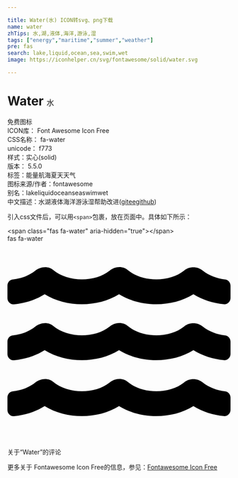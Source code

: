 ```yaml
---

title: Water(水) ICON转svg、png下载
name: water
zhTips: 水,湖,液体,海洋,游泳,湿
tags: ["energy","maritime","summer","weather"]
pre: fas
search: lake,liquid,ocean,sea,swim,wet
image: https://iconhelper.cn/svg/fontawesome/solid/water.svg

---
```


# Water  <small style="font-size: 60%;font-weight: 100">水</small>


<div class="detail-page">
<p>
<span><span class="badge-success badge">免费图标</span> </span>
<br/>
<span>
ICON库：
<span class="badge-secondary badge">Font Awesome Icon Free</span> 
</span>
<br/>
<span>
CSS名称：
<span class="badge-secondary badge">fa-water</span> 
</span>
<br/>
<span>
unicode：
<span class="badge-secondary badge">f773</span> 
<copy-btn content='f773' btn-title=""></copy-btn>
<copy-btn :content='String.fromCodePoint(parseInt("f773", 16))' btn-title="复制U"></copy-btn>
</span><br/><span>样式：<span class="badge-light badge">实心(solid)</span></span>
<br/>
<span>
版本：
<span class="badge-secondary badge">5.5.0</span> 
</span><br/><span>标签：<span class="badge-light badge"><router-link to="/tags/energy.html">能量</router-link></span><span class="badge-light badge"><router-link to="/tags/maritime.html">航海</router-link></span><span class="badge-light badge"><router-link to="/tags/summer.html">夏天</router-link></span><span class="badge-light badge"><router-link to="/tags/weather.html">天气</router-link></span></span>
<br/>
<span>图标来源/作者：<span class="badge-light badge">fontawesome</span></span> 
<br/>
<span>别名：<span class="badge-light badge">lake</span><span class="badge-light badge">liquid</span><span class="badge-light badge">ocean</span><span class="badge-light badge">sea</span><span class="badge-light badge">swim</span><span class="badge-light badge">wet</span></span><br/><span class="zh-detail">中文描述：<span class="badge-primary badge">水</span><span class="badge-primary badge">湖</span><span class="badge-primary badge">液体</span><span class="badge-primary badge">海洋</span><span class="badge-primary badge">游泳</span><span class="badge-primary badge">湿</span><span class="help-link"><span>帮助改进</span>(<a href="https://gitee.com/liuwave/icon-helper/edit/master/json/fontawesome/solid/water.json" target="_blank" rel="noopener noreferrer">gitee</a><a href="https://github.com/liuwave/icon-helper/edit/master/json/fontawesome/solid/water.json" target="_blank" rel="noopener noreferrer">github</a></span>)</span><br/>
</p>
</div>
<div class="alert alert-dark">
  <i class="fas fa-water fa-xs"></i>
  <i class="fas fa-water fa-sm"></i>
  <i class="fas fa-water fa-lg"></i>
  <i class="fas fa-water fa-2x"></i>
  <i class="fas fa-water fa-3x"></i>
  <i class="fas fa-water fa-5x"></i>
  <i class="fas fa-water fa-7x"></i>
</div>
<div>
  <p>引入css文件后，可以用<code>&lt;span&gt;</code>包裹，放在页面中。具体如下所示：    
  </p>
  <div class="alert alert-primary" style="font-size: 14px">
    &lt;span class="fas fa-water" aria-hidden="true"&gt;&lt;/span&gt;
    <copy-btn content='<span class="fas fa-water" aria-hidden="true"></span>'></copy-btn>
  </div>
  <div class="alert alert-secondary">
    <i class="fas fa-water"
    style="font-size: 24px"
    aria-hidden="true"></i> fas fa-water
    <copy-btn content="fas fa-water" btn-title="复制图标名称"></copy-btn>
  </div>
</div>
<div id="svg" class="svg-wrap">
<svg xmlns="http://www.w3.org/2000/svg" viewBox="0 0 576 512"><path d="M562.1 383.9c-21.5-2.4-42.1-10.5-57.9-22.9-14.1-11.1-34.2-11.3-48.2 0-37.9 30.4-107.2 30.4-145.7-1.5-13.5-11.2-33-9.1-46.7 1.8-38 30.1-106.9 30-145.2-1.7-13.5-11.2-33.3-8.9-47.1 2-15.5 12.2-36 20.1-57.7 22.4-7.9.8-13.6 7.8-13.6 15.7v32.2c0 9.1 7.6 16.8 16.7 16 28.8-2.5 56.1-11.4 79.4-25.9 56.5 34.6 137 34.1 192 0 56.5 34.6 137 34.1 192 0 23.3 14.2 50.9 23.3 79.1 25.8 9.1.8 16.7-6.9 16.7-16v-31.6c.1-8-5.7-15.4-13.8-16.3zm0-144c-21.5-2.4-42.1-10.5-57.9-22.9-14.1-11.1-34.2-11.3-48.2 0-37.9 30.4-107.2 30.4-145.7-1.5-13.5-11.2-33-9.1-46.7 1.8-38 30.1-106.9 30-145.2-1.7-13.5-11.2-33.3-8.9-47.1 2-15.5 12.2-36 20.1-57.7 22.4-7.9.8-13.6 7.8-13.6 15.7v32.2c0 9.1 7.6 16.8 16.7 16 28.8-2.5 56.1-11.4 79.4-25.9 56.5 34.6 137 34.1 192 0 56.5 34.6 137 34.1 192 0 23.3 14.2 50.9 23.3 79.1 25.8 9.1.8 16.7-6.9 16.7-16v-31.6c.1-8-5.7-15.4-13.8-16.3zm0-144C540.6 93.4 520 85.4 504.2 73 490.1 61.9 470 61.7 456 73c-37.9 30.4-107.2 30.4-145.7-1.5-13.5-11.2-33-9.1-46.7 1.8-38 30.1-106.9 30-145.2-1.7-13.5-11.2-33.3-8.9-47.1 2-15.5 12.2-36 20.1-57.7 22.4-7.9.8-13.6 7.8-13.6 15.7v32.2c0 9.1 7.6 16.8 16.7 16 28.8-2.5 56.1-11.4 79.4-25.9 56.5 34.6 137 34.1 192 0 56.5 34.6 137 34.1 192 0 23.3 14.2 50.9 23.3 79.1 25.8 9.1.8 16.7-6.9 16.7-16v-31.6c.1-8-5.7-15.4-13.8-16.3z"/></svg>
</div>
<detail full-name='fa-water'></detail>

<Vssue title="关于“Water”的评论" >关于“Water”的评论</Vssue>
    
<div><p>更多关于  Fontawesome Icon Free的信息，参见：<a target="_blank" href="https://iconhelper.cn/fontawesome.html">Fontawesome Icon Free</a>
</p></div>
